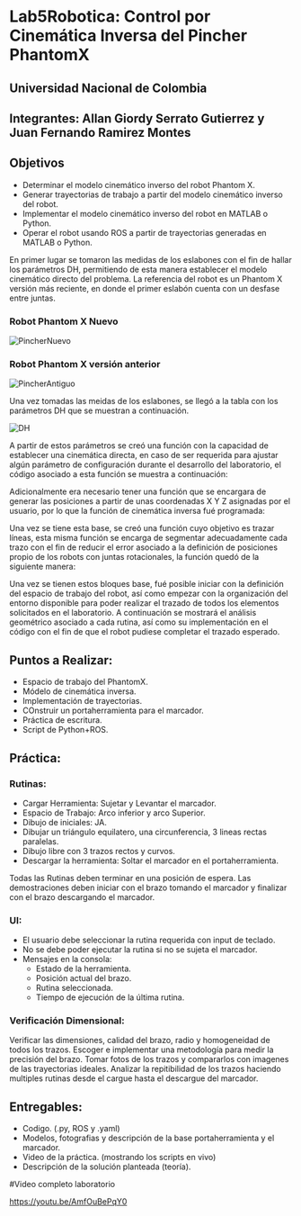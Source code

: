 # Lab5Robotica: Control por Cinemática Inversa del Pincher PhantomX
## Universidad Nacional de Colombia
## Integrantes: Allan Giordy Serrato Gutierrez y Juan Fernando Ramirez Montes


## Objetivos

- Determinar el modelo cinemático inverso del robot Phantom X.
- Generar trayectorias de trabajo a partir del modelo cinemático inverso del robot.
- Implementar el modelo cinemático inverso del robot en MATLAB o Python.
- Operar el robot usando ROS a partir de trayectorias generadas en MATLAB o Python.

En primer lugar se tomaron las medidas de los eslabones con el fin de hallar los parámetros DH, permitiendo de esta manera establecer el modelo cinemático directo del problema. La referencia del robot es un Phantom X versión más reciente, en donde el primer eslabón cuenta con un desfase entre juntas.


### Robot Phantom X Nuevo
![PincherNuevo](https://user-images.githubusercontent.com/51063831/199156872-a52c4ab6-e5cc-4d88-b0ec-e3d85763531a.jpeg)


### Robot Phantom X versión anterior
![PincherAntiguo](https://user-images.githubusercontent.com/51063831/199157145-2e5151ff-a131-4f75-98d7-2d8c1cfc9e31.jpeg)

Una vez tomadas las meidas de los eslabones, se llegó a la tabla con los parámetros DH que se muestran a continuación.

![DH](https://user-images.githubusercontent.com/51063831/199157443-94537c0b-56c5-4696-b476-4d6f08d8795b.PNG)

A partir de estos parámetros se creó una función con la capacidad de establecer una cinemática directa, en caso de ser requerida para ajustar algún parámetro de configuración durante el desarrollo del laboratorio, el código asociado a esta función se muestra a continuación:

Adicionalmente era necesario tener una función que se encargara de generar las posiciones a partir de unas coordenadas X Y Z asignadas por el usuario, por lo que la función de cinemática inversa fué programada:

Una vez se tiene esta base, se creó una función cuyo objetivo es trazar líneas, esta misma función se encarga de segmentar adecuadamente cada trazo con el fin de reducir el error asociado a la definición de posiciones propio de los robots con juntas rotacionales, la función quedó de la siguiente manera:

Una vez se tienen estos bloques base, fué posible iniciar con la definición del espacio de trabajo del robot, así como empezar con la organización del entorno disponible para poder realizar el trazado de todos los elementos solicitados en el laboratorio. A continuación se mostrará el análisis geométrico asociado a cada rutina, así como su implementación en el código con el fin de que el robot pudiese completar el trazado esperado.

## Puntos a Realizar:

- Espacio de trabajo del PhantomX.
- Módelo de cinemática inversa.
- Implementación de trayectorias.
- COnstruir un portaherramienta para el marcador.
- Práctica de escritura.
- Script de Python+ROS.

## Práctica: 

### Rutinas: 
- Cargar Herramienta: Sujetar y Levantar el marcador.
- Espacio de Trabajo: Arco inferior y arco Superior.
- Dibujo de iniciales: JA.
- Dibujar un triángulo equilatero, una circunferencia, 3 lineas rectas paralelas.
- Dibujo libre con 3 trazos rectos y curvos.
- Descargar la herramienta: Soltar el marcador en el portaherramienta.

Todas las Rutinas deben terminar en una posición de espera.
Las demostraciones deben iniciar con el brazo tomando el marcador y finalizar con el brazo descargando el marcador.

### UI:

- El usuario debe seleccionar la rutina requerida con input de teclado.
- No se debe poder ejecutar la rutina si no se sujeta el marcador.
- Mensajes en la consola: 
    - Estado de la herramienta. 
    - Posición actual del brazo.
    - Rutina seleccionada.
    - Tiempo de ejecución de la última rutina. 



### Verificación Dimensional:

Verificar las dimensiones, calidad del brazo, radio y homogeneidad de todos los trazos.
Escoger e implementar una metodología para medir la precisión del brazo.
Tomar fotos de los trazos y compararlos con imagenes de las trayectorias ideales.
Analizar la repitibilidad de los trazos haciendo multiples rutinas desde el cargue hasta el descargue del marcador.

## Entregables: 

- Codigo. (.py, ROS y .yaml)
- Modelos, fotografias y descripción de la base portaherramienta y el marcador.
- Video de la práctica. (mostrando los scripts en vivo)
- Descripción de la solución planteada (teoría).


#Video completo laboratorio

https://youtu.be/AmfOuBePqY0
